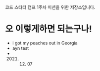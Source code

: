코드 스타터 캠프 1주차 미션을 위한 저장소입니다.
# 오 이렇게하면 되는구나!
- i got my peaches out in Georgia 
- ayn test 
- 2021. 12. 07
